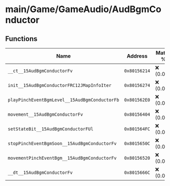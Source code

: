 # main/Game/GameAudio/AudBgmConductor

## Functions

| Name | Address | Match % |
|------|---------|---------|
| `__ct__15AudBgmConductorFv` | `0x80156214` | :x: (0.0%) |
| `init__15AudBgmConductorFRC12JMapInfoIter` | `0x80156274` | :x: (0.0%) |
| `playPinchEventBgmLevel__15AudBgmConductorFb` | `0x801562E0` | :x: (0.0%) |
| `movement__15AudBgmConductorFv` | `0x80156404` | :x: (0.0%) |
| `setStateBit__15AudBgmConductorFUl` | `0x801564FC` | :x: (0.0%) |
| `stopPinchEventBgmSoon__15AudBgmConductorFv` | `0x8015650C` | :x: (0.0%) |
| `movementPinchEventBgm__15AudBgmConductorFv` | `0x80156520` | :x: (0.0%) |
| `__dt__15AudBgmConductorFv` | `0x8015666C` | :x: (0.0%) |